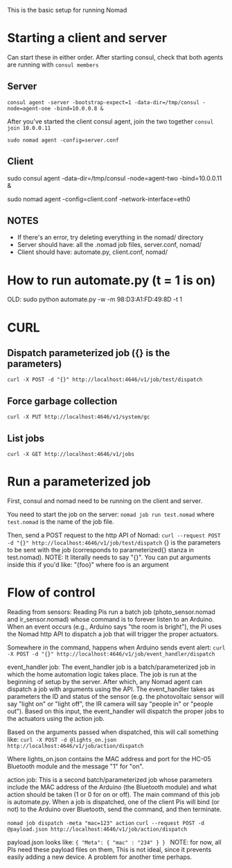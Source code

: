This is the basic setup for running Nomad

# Starting a client and server
Can start these in either order. After starting consul, check that both agents
are running with `consul members`

## Server
`consul agent -server -bootstrap-expect=1 -data-dir=/tmp/consul -node=agent-one -bind=10.0.0.8 &`

After you've started the client consul agent, join the two together
`consul join 10.0.0.11`

`sudo nomad agent -config=server.conf`

## Client
sudo consul agent -data-dir=/tmp/consul -node=agent-two -bind=10.0.0.11 &

sudo nomad agent -config=client.conf -network-interface=eth0


## NOTES

- If there's an error, try deleting everything in the nomad/ directory
- Server should have: all the .nomad job files, server.conf, nomad/
- Client should have: automate.py, client.conf, nomad/


# How to run automate.py (t = 1 is on)
OLD:
sudo python automate.py -w -m 98:D3:A1:FD:49:8D -t 1

# CURL

## Dispatch parameterized job ({} is the parameters)
`curl -X POST -d "{}" http://localhost:4646/v1/job/test/dispatch`

## Force garbage collection
`curl -X PUT http://localhost:4646/v1/system/gc`

## List jobs
`curl -X GET http://localhost:4646/v1/jobs`

# Run a parameterized job
First, consul and nomad need to be running on the client and server.

You need to start the job on the server:
`nomad job run test.nomad` where `test.nomad` is the name of the job file.

Then, send a POST request to the http API of Nomad:
`curl --request POST -d "{}" http://localhost:4646/v1/job/test/dispatch`
{} is the parameters to be sent with the job (corresponds to parameterized{}
stanza in test.nomad). NOTE: It literally needs to say "{}". You can put
arguments inside this if you'd like: "{foo}" where foo is an argument


# Flow of control
Reading from sensors: Reading Pis run a batch job (photo\_sensor.nomad and
ir\_sensor.nomad) whose command is to forever
listen to an Arduino. When an event occurs (e.g., Arduino says "the room is
bright"), the Pi uses the Nomad http API to dispatch a job that will trigger the
proper actuators.

Somewhere in the command, happens when Arduino sends event alert:
`curl -X POST -d "{}" http://localhost:4646/v1/job/event_handler/dispatch`

event\_handler job: The event\_handler job is a batch/parameterized job in which
the home automation logic takes place. The job is run at the beginning of setup
by the server. After which, any Nomad agent can dispatch a job with arguments
using the API. The event\_handler takes as parameters the ID and status of the
sensor (e.g.  the photovoltaic sensor will say "light on" or "light off", the IR
camera will say "people in" or "people out"). Based on this input, the
event\_handler will dispatch the proper jobs to the actuators using the action
job.

Based on the arguments passed when dispatched, this will call something like:
`curl -X POST -d @lights_on.json http://localhost:4646/v1/job/action/dispatch`

Where lights\_on.json contains the MAC address and port for the HC-05 Bluetooth
module and the message "1" for "on".

action job: This is a second batch/parameterized job whose parameters include
the MAC address of the Arduino (the Bluetooth module) and what action should be
taken (1 or 0 for on or off). The main command of this job is automate.py. When
a job is dispatched, one of the client Pis will bind (or not) to the Arduino
over Bluetooth, send the command, and then terminate.

`nomad job dispatch -meta "mac=123" action`
`curl --request POST -d @payload.json
http://localhost:4646/v1/job/action/dispatch`

payload.json looks like:
`{
    "Meta": {
        "mac" : "234"
    }
}
`
NOTE: for now, all PIs need these payload files on them, This is not ideal,
since it prevents easily adding a new device. A problem for another time
perhaps.

